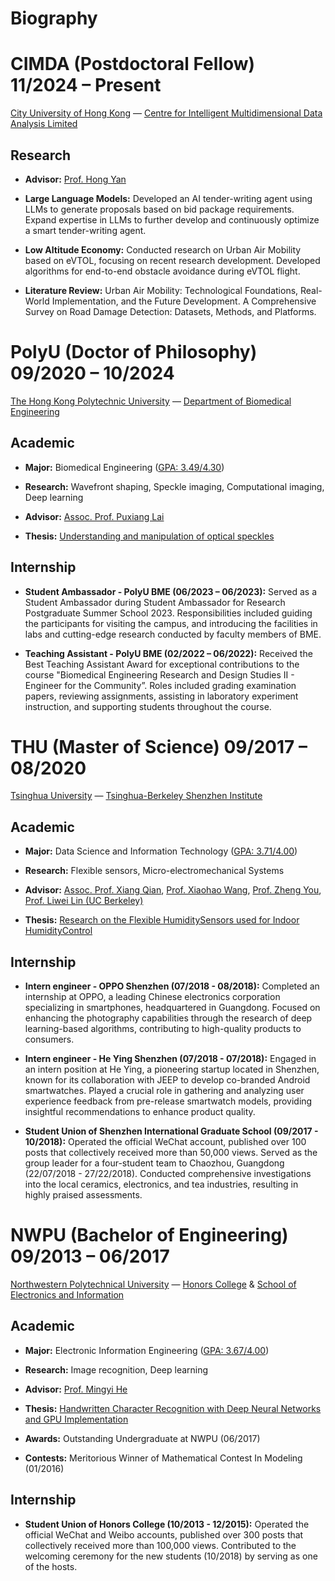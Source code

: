 # Biography

# CIMDA (Postdoctoral Fellow) 11/2024 – Present

[City University of Hong Kong](https://www.cityu.edu.hk/) — 
[Centre for Intelligent Multidimensional Data Analysis Limited](https://www.innocimda.com/)

## Research

- **Advisor:** [Prof. Hong Yan](https://scholars.cityu.edu.hk/en/persons/ityan)

- **Large Language Models:** Developed an AI tender-writing agent using LLMs to generate proposals based on bid package requirements. Expand expertise in LLMs to further develop and continuously optimize a smart tender-writing agent.

- **Low Altitude Economy:** Conducted research on Urban Air Mobility based on eVTOL, focusing on recent research development. Developed algorithms for end-to-end obstacle avoidance during eVTOL flight.

- **Literature Review:** Urban Air Mobility: Technological Foundations, Real-World Implementation, and the Future Development. A Comprehensive Survey on Road Damage Detection: Datasets, Methods, and Platforms.


# PolyU (Doctor of Philosophy) 09/2020 – 10/2024

[The Hong Kong Polytechnic University](https://www.polyu.edu.hk/) — 
[Department of Biomedical Engineering](https://www.polyu.edu.hk/bme/)

## Academic

- **Major:** Biomedical Engineering ([GPA: 3.49/4.30](https://863zq.github.io/Publication/PhD_Transcript.jpg))

- **Research:** Wavefront shaping, Speckle imaging, Computational imaging, Deep learning

- **Advisor:** [Assoc. Prof. Puxiang Lai](https://www.polyu.edu.hk/bme/people/academic-staff/dr-puxiang-lai/)

- **Thesis:** [Understanding and manipulation of optical speckles](https://theses.lib.polyu.edu.hk/handle/200/13418)

## Internship

- **Student Ambassador - PolyU BME (06/2023 – 06/2023):** Served as a Student Ambassador during Student Ambassador for Research Postgraduate Summer School 2023. Responsibilities included guiding the participants for visiting the campus, and introducing the facilities in labs and cutting-edge research conducted by faculty members of BME.

- **Teaching Assistant - PolyU BME (02/2022 – 06/2022):** Received the Best Teaching Assistant Award for exceptional contributions to the course "Biomedical Engineering Research and Design Studies II - Engineer for the Community”. Roles included grading examination papers, reviewing assignments, assisting in laboratory experiment instruction, and supporting students throughout the course.


# THU (Master of Science) 09/2017 – 08/2020

[Tsinghua University](https://www.tsinghua.edu.cn/) — 
[Tsinghua-Berkeley Shenzhen Institute](http://www.tbsi.edu.cn/english/)

## Academic

- **Major:** Data Science and Information Technology ([GPA: 3.71/4.00](https://863zq.github.io/Publication/Master_Transcript.jpg))

- **Research:** Flexible sensors, Micro-electromechanical Systems

- **Advisor:** [Assoc. Prof. Xiang Qian](https://www.sigs.tsinghua.edu.cn/qx_en/main.htm), [Prof. Xiaohao Wang](https://www.sigs.tsinghua.edu.cn/wxh_en/main.htm), [Prof. Zheng You](https://www.sigs.tsinghua.edu.cn/yzys_en/main.htm), [Prof. Liwei Lin (UC Berkeley)](https://me.berkeley.edu/people/liwei-lin/)

- **Thesis:** [Research on the Flexible HumiditySensors used for Indoor HumidityControl](https://863zq.github.io/Publication/Master_Transcript.jpg)

## Internship

- **Intern engineer - OPPO Shenzhen (07/2018 - 08/2018):** Completed an internship at OPPO, a leading Chinese electronics corporation specializing in smartphones, headquartered in Guangdong. Focused on enhancing the photography capabilities through the research of deep learning-based algorithms, contributing to high-quality products to consumers.

- **Intern engineer - He Ying Shenzhen (07/2018 - 07/2018):** Engaged in an intern position at He Ying, a pioneering startup located in Shenzhen, known for its collaboration with JEEP to develop co-branded Android smartwatches. Played a crucial role in gathering and analyzing user experience feedback from pre-release smartwatch models, providing insightful recommendations to enhance product quality.

- **Student Union of Shenzhen International Graduate School (09/2017 - 10/2018):** Operated the official WeChat account, published over 100 posts that collectively received more than 50,000 views. Served as the group leader for a four-student team to Chaozhou, Guangdong (22/07/2018 - 27/22/2018). Conducted comprehensive investigations into the local ceramics, electronics, and tea industries, resulting in highly praised assessments.

# NWPU (Bachelor of Engineering) 09/2013 – 06/2017

[Northwestern Polytechnical University](https://www.nwpu.edu.cn/) — 
[Honors College](https://orcid.org/0000-0003-4811-2012) & [School of Electronics and Information](https://dianzi.nwpu.edu.cn/)

## Academic

- **Major:** Electronic Information Engineering ([GPA: 3.67/4.00](https://863zq.github.io/Publication/Bachelor_Transcript.jpg))

- **Research:** Image recognition, Deep learning

- **Advisor:** [Prof. Mingyi He](https://dianzi.nwpu.edu.cn/en/Faculty/Department_of_Information_Engineering.htm)

- **Thesis:** [Handwritten Character Recognition with Deep Neural Networks and GPU Implementation](https://863zq.github.io/Publication/Bachelor_Transcript.jpg)

- **Awards:** Outstanding Undergraduate at NWPU (06/2017)

- **Contests:** Meritorious Winner of Mathematical Contest In Modeling (01/2016)

## Internship

- **Student Union of Honors College (10/2013 - 12/2015):** Operated the official WeChat and Weibo accounts, published over 300 posts that collectively received more than 100,000 views. Contributed to the welcoming ceremony for the new students (10/2018) by serving as one of the hosts.
